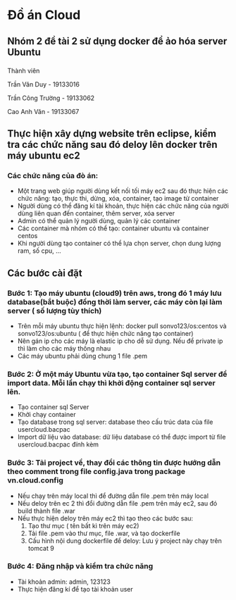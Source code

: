 # Đồ án Cloud
## Nhóm 2 đề tài 2 sử dụng docker để ảo hóa server Ubuntu </p>
<p>Thành viên</p>
<p>Trần Văn Duy - 19133016</p>
<p>Trần Công Trường - 19133062</p>
<p>Cao Anh Văn - 19133067</p>

## Thực hiện xây dựng website trên eclipse, kiểm tra các chức năng sau đó deloy lên docker trên máy ubuntu ec2
### Các chức năng của đò án: 
- Một trang web giúp người dùng kết nối tối máy ec2 sau đó thực hiện các chức năng: tạo, thực thi, dừng, xóa, container, tạo image từ container
- Người dùng có thể đăng kí tài khoản, thực hiện các chức năng của người dùng liên quan đến container, thêm server, xóa server
- Admin có thể quản lý người dùng, quản lý các container
- Các container mà nhóm có thể tạo: container ubuntu và container centos
- Khi người dùng tạo container có thể lựa chọn server, chọn dung lượng ram, số cpu, ...
## Các bước cài đặt 

### Bước 1: Tạo máy ubuntu (cloud9) trên aws, trong đó 1 máy lưu database(bắt buộc) đồng thời làm server, các máy còn lại làm server ( số lượng tùy thích)</p>
  - Trên mỗi máy ubuntu thực hiện lệnh: docker pull sonvo123/os:centos và sonvo123/os:ubuntu ( để thực hiện chức năng tạo container)
  - Nên gán ip cho các máy là elastic ip cho dễ sử dụng. Nếu để private ip thì làm  cho các máy thông nhau
  - Các máy ubuntu phải dùng chung 1 file .pem
### Bước 2: Ở một máy Ubuntu vừa tạo, tạo container Sql server để import data. Mỗi lần chạy thì khởi động container sql server lên.</p>
  - Tạo container sql Server
  - Khởi chạy container
  - Tạo database trong sql server: database theo cấu trúc data của file usercloud.bacpac
  - Import dữ liệu vào database: dữ liệu database có thể được import từ file usercloud.bacpac đính kèm
### Bước 3: Tải project về, thay đổi các thông tin được hướng dẫn theo comment trong file config.java trong package vn.cloud.config<p>
  - Nếu chạy trên máy local thì để đường dẫn file .pem trên máy local
  - Nếu deloy trên ec 2 thì đổi đường dẫn file .pem trên máy ec2, sau đó build thành file .war
  - Nếu thực hiện deloy trên máy ec2 thì tạo theo các bước sau:
    1. Tạo thư mục ( tên bất kì trên máy ec2)
    2. Tải file .pem vào thư mục, file .war, và tạo dockerfile
    3. Cấu hình nội dung dockerfile để deloy: Lưu ý project này chạy trên tomcat 9
### Bước 4: Đăng nhập và kiểm tra chức năng
  - Tài khoản admin: admin, 123123
  - Thực hiện đăng kí để tạo tài khoản user
    
